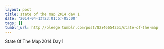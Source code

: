 ```yaml
---
layout: post
title: state of the map 2014 day 1
date: '2014-04-12T23:01:57-05:00'
tags: []
tumblr_url: http://bleege.tumblr.com/post/82546654251/state-of-the-map-2014-day-1
---
```

State Of The Map 2014 Day 1
